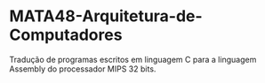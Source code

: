 # MATA48-Arquitetura-de-Computadores
Tradução de programas escritos em linguagem C para a linguagem Assembly do processador MIPS 32 bits.
